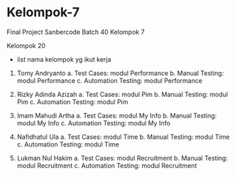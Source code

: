 # Kelompok-7
Final Project Sanbercode Batch 40 Kelompok 7

Kelompok 20
- list nama kelompok yg ikut kerja

1. Tomy Andryanto
 a. Test Cases: modul Performance
 b. Manual Testing: modul Performance
 c. Automation Testing: modul Performance
 
2. Rizky Adinda Azizah
 a. Test Cases: modul Pim
 b. Manual Testing: modul Pim
 c. Automation Testing: modul Pim

3. Imam Mahudi Artha
 a. Test Cases: modul My Info
 b. Manual Testing: modul My Info
 c. Automation Testing: modul My Info
 
4. Nafidhatul Ula
 a. Test Cases: modul Time
 b. Manual Testing: modul Time
 c. Automation Testing: modul Time
 
5. Lukman Nul Hakim
 a. Test Cases: modul Recruitment
 b. Manual Testing: modul Recruitment
 c. Automation Testing: modul Recruitment
 
